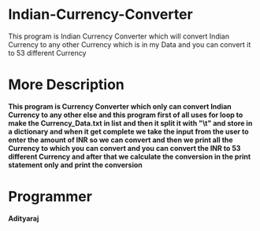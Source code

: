 # Indian-Currency-Converter
This program is Indian Currency Converter which will convert Indian Currency to any other Currency which is in my Data and you can convert it to 53 different Currency

# More Description
**This program is Currency Converter which only can convert Indian Currency to any other else and this program first of all uses for loop to make the Currency_Data.txt in list and then it split it with "\t" and store in a dictionary and when it get complete we take the input from the user to enter the amount of INR so we can convert and then we print all the Currency to which you can convert and you can convert the INR to 53 different Currency and after that we calculate the conversion in the print statement only and print the conversion**

# Programmer
**Adityaraj**
